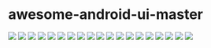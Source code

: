 # awesome-android-ui-master
![](https://github.com/gb0302/awesome-android-ui-master/blob/master/art/AVLoadingIndicatorView.gif)
![](https://github.com/gb0302/awesome-android-ui-master/blob/master/arhttps://github.com/gb0302/awesome-android-ui-)
![](https://github.com/gb0302/awesome-android-ui-master/blob/master/art/Android-ColorArcProgressBar.gif)
![](https://github.com/gb0302/awesome-android-ui-master/blob/master/art/Android-ObservableScrollView.gif)
![](https://github.com/gb0302/awesome-android-ui-master/blob/master/art/Android-ObservableScrollView10.gif)
![](https://github.com/gb0302/awesome-android-ui-master/blob/master/art/Android-ObservableScrollView12.gif)
![](https://github.com/gb0302/awesome-android-ui-master/blob/master/art/Android-ObservableScrollView13.gif)
![](https://github.com/gb0302/awesome-android-ui-master/blob/master/art/Android-ObservableScrollView2.gif)
![](https://github.com/gb0302/awesome-android-ui-master/blob/master/art/Android-ObservableScrollView4.gif)
![](https://github.com/gb0302/awesome-android-ui-master/blob/master/art/Android-ObservableScrollView5.gif)
![](https://github.com/gb0302/awesome-android-ui-master/blob/master/art/Android-ObservableScrollView6.gif)
![](https://github.com/gb0302/awesome-android-ui-master/blob/master/art/Android-ParallaxHeaderViewPager.gif)
![](https://github.com/gb0302/awesome-android-ui-master/blob/master/art/AndroidSweetSheet.gif)
![](https://github.com/gb0302/awesome-android-ui-master/blob/master/art/AnimatedCircleLoadingView.gif)
![](https://github.com/gb0302/awesome-android-ui-master/blob/master/art/Context-Menu.Android.gif)
![](https://github.com/gb0302/awesome-android-ui-master/blob/master/art/EasyAndroidAnimations.gif)
![](https://github.com/gb0302/awesome-android-ui-master/blob/master/art/ParallaxPagerTransformer.gif)
![](https://github.com/gb0302/awesome-android-ui-master/blob/master/art/transitions-everywhere.gif)
![](https://github.com/gb0302/awesome-android-ui-master/blob/master/art/swalert_change_type.gif)
